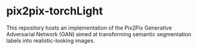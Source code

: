 # pix2pix-torchLight
 This repository hosts an implementation of the Pix2Pix Generative Adversarial Network (GAN) aimed at transforming semantic segmentation labels into realistic-looking images. 
